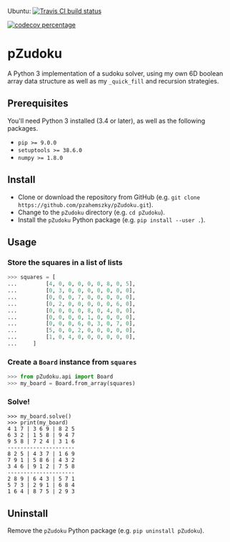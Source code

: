 Ubuntu:
[
  ![Travis CI build status](https://travis-ci.com/pzahemszky/pZudoku.svg?branch=master)
](https://travis-ci.com/pzahemszky/pZudoku)

[
  ![codecov percentage](https://codecov.io/gh/pzahemszky/pZudoku/branch/master/graph/badge.svg)
](https://codecov.io/gh/pzahemszky/pZudoku)

# pZudoku

A Python 3 implementation of a sudoku solver, using my own 6D boolean array data structure as well as my `_quick_fill` and recursion strategies.

## Prerequisites

You'll need Python 3 installed (3.4 or later), as well as the following
packages.
- `pip >= 9.0.0`
- `setuptools >= 38.6.0`
- `numpy >= 1.8.0`

[//]: # (Note: keep these in sync with setup.py's install_requires)

## Install

- Clone or download the repository from GitHub (e.g. `git clone https://github.com/pzahemszky/pZudoku.git`).
- Change to the `pZudoku` directory (e.g. `cd pZudoku`).
- Install the `pZudoku` Python package (e.g. `pip install --user .`).

## Usage

### Store the squares in a list of lists
```python
>>> squares = [
...         [4, 0, 0, 0, 0, 0, 8, 0, 5],
...         [0, 3, 0, 0, 0, 0, 0, 0, 0],
...         [0, 0, 0, 7, 0, 0, 0, 0, 0],
...         [0, 2, 0, 0, 0, 0, 0, 6, 0],
...         [0, 0, 0, 0, 8, 0, 4, 0, 0],
...         [0, 0, 0, 0, 1, 0, 0, 0, 0],
...         [0, 0, 0, 6, 0, 3, 0, 7, 0],
...         [5, 0, 0, 2, 0, 0, 0, 0, 0],
...         [1, 0, 4, 0, 0, 0, 0, 0, 0],
...     ]
```

### Create a `Board` instance from `squares`

[//]: # (Note: keep this tested in tests.test_api)

```python
>>> from pZudoku.api import Board
>>> my_board = Board.from_array(squares)
```

### Solve!

[//]: # (Note: keep this tested in tests.test_api)

```
>>> my_board.solve()
>>> print(my_board)
4 1 7 | 3 6 9 | 8 2 5
6 3 2 | 1 5 8 | 9 4 7
9 5 8 | 7 2 4 | 3 1 6
---------------------
8 2 5 | 4 3 7 | 1 6 9
7 9 1 | 5 8 6 | 4 3 2
3 4 6 | 9 1 2 | 7 5 8
---------------------
2 8 9 | 6 4 3 | 5 7 1
5 7 3 | 2 9 1 | 6 8 4
1 6 4 | 8 7 5 | 2 9 3
```

## Uninstall

Remove the `pZudoku` Python package (e.g. `pip uninstall pZudoku`).
